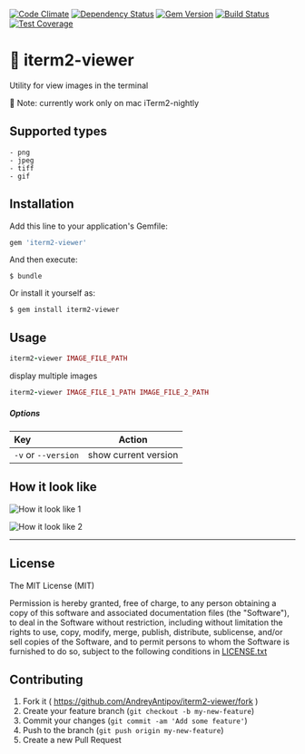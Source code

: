 [![Code Climate](https://codeclimate.com/github/AndreyAntipov/iterm2-viewer/badges/gpa.svg)](https://codeclimate.com/github/AndreyAntipov/iterm2-viewer)
[![Dependency Status](https://gemnasium.com/AndreyAntipov/iterm2-viewer.svg)](https://gemnasium.com/AndreyAntipov/iterm2-viewer)
[![Gem Version](https://badge.fury.io/rb/iterm2-viewer.svg)](http://badge.fury.io/rb/iterm2-viewer)
[![Build Status](https://travis-ci.org/AndreyAntipov/iterm2-viewer.svg?branch=master)](https://travis-ci.org/AndreyAntipov/iterm2-viewer)
[![Test Coverage](https://codeclimate.com/github/AndreyAntipov/iterm2-viewer/badges/coverage.svg)](https://codeclimate.com/github/AndreyAntipov/iterm2-viewer)

# 💎 iterm2-viewer
Utility for view images in the terminal

📎 Note: currently work only on mac iTerm2-nightly



## Supported types
    - png
    - jpeg
    - tiff
    - gif



## Installation

Add this line to your application's Gemfile:

```ruby
gem 'iterm2-viewer'
```

And then execute:

    $ bundle

Or install it yourself as:

    $ gem install iterm2-viewer



## Usage

```ruby
iterm2-viewer IMAGE_FILE_PATH
```
display multiple images
```ruby
iterm2-viewer IMAGE_FILE_1_PATH IMAGE_FILE_2_PATH
```

##### Options
| Key               |  Action                       |
|:------------------|:-----------------------------:|
| `-v` or `--version`   |  show current version         |


## How it look like
![How it look like 1](https://raw.githubusercontent.com/AndreyAntipov/iterm2-viewer/media/screenshot_1.png "How it look like 1")

![How it look like 2](https://raw.githubusercontent.com/AndreyAntipov/iterm2-viewer/media/screenshot_2.png "How it look like 2")

--- 



## License

The MIT License (MIT) 

Permission is hereby granted, free of charge, to any person obtaining a copy of this software and associated documentation files (the "Software"), to deal in the Software without restriction, including without limitation the rights to use, copy, modify, merge, publish, distribute, sublicense, and/or sell copies of the Software, and to permit persons to whom the Software is furnished to do so, subject to the following conditions in [LICENSE.txt](https://github.com/AndreyAntipov/iterm2-viewer/blob/master/LICENSE.txt)



## Contributing

1. Fork it ( https://github.com/AndreyAntipov/iterm2-viewer/fork )
2. Create your feature branch (`git checkout -b my-new-feature`)
3. Commit your changes (`git commit -am 'Add some feature'`)
4. Push to the branch (`git push origin my-new-feature`)
5. Create a new Pull Request

